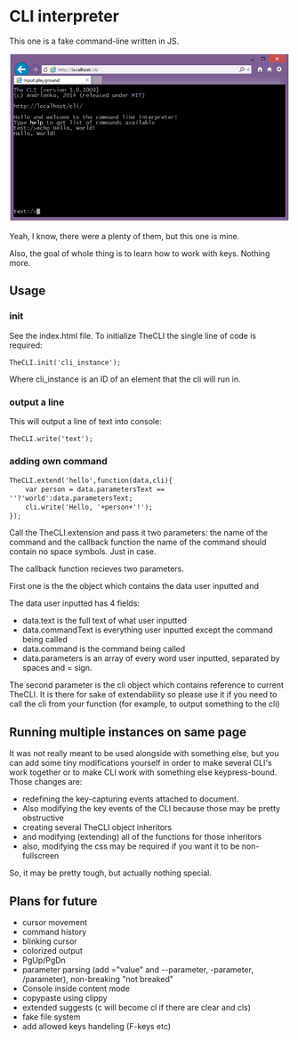 CLI interpreter
===

This one is a fake command-line written in JS.

![Screenshot](screenshot.png)

Yeah, I know, there were a plenty of them, but this one is mine.

Also, the goal of whole thing is to learn how to work with keys. Nothing more.

Usage
---

### init

See the index.html file. To initialize TheCLI the single line of code is required:

    TheCLI.init('cli_instance');

Where cli_instance is an ID of an element that the cli will run in.

### output a line

This will output a line of text into console:

    TheCLI.write('text');

### adding own command

    TheCLI.extend('hello',function(data,cli){
        var person = data.parametersText == ''?'world':data.parametersText;
        cli.write('Hello, '+person+'!');
    });

Call the TheCLI.extension and pass it two parameters: the name of the command and the callback function
the name of the command should contain no space symbols. Just in case.

The callback function recieves two parameters.

First one is the the object which contains the data user inputted and

The data user inputted has 4 fields:

 - data.text is the full text of what user inputted
 - data.commandText is everything user inputted except the command being called
 - data.command is the command being called
 - data.parameters is an array of every word user inputted, separated by spaces and = sign.

The second parameter is the cli object which contains reference to current TheCLI.
It is there for sake of extendability so please use it if you need to call the cli from your function (for example,
to output something to the cli)

Running multiple instances on same page
---
It was not really meant to be used alongside with something else, but you can add some tiny modifications yourself
in order to make several CLI's work together or to make CLI work with something else keypress-bound. Those changes are:

 - redefining the key-capturing events attached to document.
 - Also modifying the key events of the CLI because those may be pretty obstructive
 - creating several TheCLI object inheritors
 - and modifying (extending) all of the functions for those inheritors
 - also, modifying the css may be required if you want it to be non-fullscreen

So, it may be pretty tough, but actually nothing special.

Plans for future
---

 - cursor movement
 - command history
 - blinking cursor
 - colorized output
 - PgUp/PgDn
 - parameter parsing (add ="value" and --parameter, -parameter, /parameter), non-breaking "not breaked"
 - Console inside content mode
 - copypaste using clippy
 - extended suggests (c will become cl if there are clear and cls)
 - fake file system
 - add allowed keys handeling (F-keys etc)